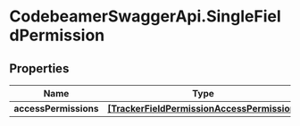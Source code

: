 # CodebeamerSwaggerApi.SingleFieldPermission

## Properties
Name | Type | Description | Notes
------------ | ------------- | ------------- | -------------
**accessPermissions** | [**[TrackerFieldPermissionAccessPermission]**](TrackerFieldPermissionAccessPermission.md) |  | [optional] 
